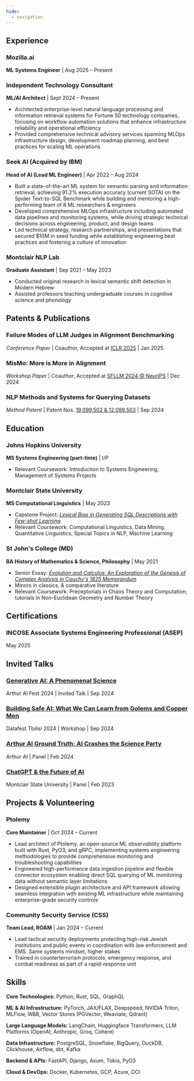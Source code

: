 ```yaml
---
hide:
  - navigation
---
```


## Experience

### Mozilla.ai
**ML Systems Engineer** | Aug 2025 – Present

### Independent Technology Consultant
**ML/AI Architect** | Sept 2024 – Present

* Architected enterprise-level natural language processing and information retrieval systems for Fortune 50 technology companies, focusing on workflow automation solutions that enhance infrastructure reliability and operational efficiency
* Provided comprehensive technical advisory services spanning MLOps infrastructure design, development roadmap planning, and best practices for scaling ML operations

### Seek AI (Acquired by IBM)
**Head of AI (Lead ML Engineer)** | Apr 2022 – Aug 2024

* Built a state-of-the-art ML system for semantic parsing and information retrieval, achieving 91.2% execution accuracy (current SOTA) on the Spider Text-to-SQL Benchmark while building and mentoring a high-performing team of 8 ML researchers & engineers
* Developed comprehensive MLOps infrastructure including automated data pipelines and monitoring systems, while driving strategic technical decisions across engineering, product, and design teams
* Led technical strategy, research partnerships, and presentations that secured $10M in seed funding while establishing engineering best practices and fostering a culture of innovation

### Montclair NLP Lab
**Graduate Assistant** | Sep 2021 – May 2023

* Conducted original research in lexical semantic shift detection in Modern Hebrew
* Assisted professors teaching undergraduate courses in cognitive science and phonology

## Patents & Publications

### Failure Modes of LLM Judges in Alignment Benchmarking
*Conference Paper* | Coauthor, Accepted at [ICLR 2025](https://arxiv.org/pdf/2409.15268) | Jan 2025

### MisMo: More is More in Alignment
*Workshop Paper* | Coauthor, Accepted at [SFLLM 2024 @ NeurIPS](https://neurips.cc/virtual/2024/105603) | Dec 2024

### NLP Methods and Systems for Querying Datasets
*Method Patent* | Patent Nos. [19,099,502 & 12,099,503](https://patents.google.com/patent/US20240211475A1) | Sep 2024

## Education

### Johns Hopkins University
**MS Systems Engineering (part-time)** | I/P

* Relevant Coursework: Introduction to Systems Engineering, Management of Systems Projects

### Montclair State University
**MS Computational Linguistics** | May 2023

* Capstone Project: [*Lexical Bias in Generating SQL Descriptions with Few-shot Learning*](https://drive.google.com/file/d/1nfg4FjzVica0roB1jGd4MlBhBP_mP_ru/view?usp=sharing)
* Relevant Coursework: Computational Linguistics, Data Mining, Quantitative Linguistics, Special Topics in NLP, Machine Learning

### St John's College (MD)
**BA History of Mathematics & Science, Philosophy** | May 2021

* Senior Essay: [*Evolution and Calculus: An Exploration of the Genesis of Complex Analysis in Cauchy's 1825 Memorandum*](https://drive.google.com/file/d/1XHjfkWbIhlaJOp99vzyA0_k70OUb_Pwz/view?usp=sharing)
* Minors in classics, & comparative literature
* Relevant Coursework: Preceptorials in Chaos Theory and Computation; tutorials in Non-Euclidean Geometry and Number Theory

## Certifications

### INCOSE Associate Systems Engineering Professional (ASEP)
May 2025

## Invited Talks

### [Generative AI: A Phenomenal Science](https://youtu.be/UAqu14GgPcc?si=HRuvcd8zZ6gHD5xu)
Arthur AI Fest 2024 | Invited Talk | Sep 2024

### [Building Safe AI: What We Can Learn from Golems and Copper Men](https://www.datafest.ge/)
Datafest Tbilisi 2024 | Workshop | Sep 2024

### [Arthur AI Ground Truth: AI Crashes the Science Party](https://youtu.be/MJJlYJ7Vb1Y?si=l_RVsROqBXj--90T)
Arthur AI | Panel | Feb 2024

### [ChatGPT & the Future of AI](https://www.montclair.edu/faculty-excellence/2023/01/27/chatgpt-and-the-future-of-ai-perspectives-from-computer-science-computational-linguistics-industry-and-writing-studies/)
Montclair State University | Panel | Feb 2023

## Projects & Volunteering

### Ptolemy
**Core Maintainer** | Oct 2024 – Current

* Lead architect of Ptolemy, an open-source ML observability platform built with Rust, PyO3, and gRPC, implementing systems engineering methodologies to provide comprehensive monitoring and troubleshooting capabilities
* Engineered high-performance data ingestion pipeline and flexible connector ecosystem enabling direct SQL querying of ML monitoring data without semantic layer limitations
* Designed extensible plugin architecture and API framework allowing seamless integration with existing ML infrastructure while maintaining enterprise-grade security controls

### Community Security Service (CSS)
**Team Lead, ROAM** | Jan 2024 – Current

* Lead tactical security deployments protecting high-risk Jewish institutions and public events in coordination with law enforcement and EMS. Same systems mindset, higher stakes
* Trained in counterterrorism protocols, emergency response, and combat readiness as part of a rapid-response unit

## Skills

**Core Technologies:** Python, Rust, SQL, GraphQL

**ML & AI Infrastructure:** PyTorch, JAX/FLAX, Deepspeed, NVIDIA Triton, MLFlow, W&B, Vector Stores (PGVector, Weaviate, Qdrant)

**Large Language Models:** LangChain, Huggingface Transformers, LLM Platforms (OpenAI, Anthropic, Groq, Cohere)

**Data Infrastructure:** PostgreSQL, Snowflake, BigQuery, DuckDB, Clickhouse, Airflow, dbt, Kafka

**Backend & APIs:** FastAPI, Django, Axum, Tokio, PyO3

**Cloud & DevOps:** Docker, Kubernetes, GCP, Azure, OCI
